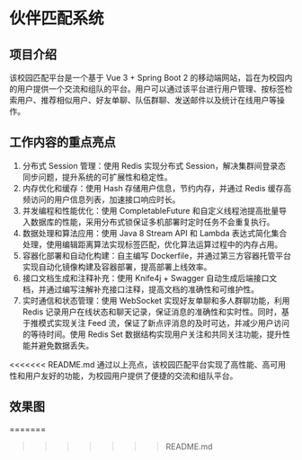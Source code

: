 # 伙伴匹配系统
## 项目介绍

该校园匹配平台是一个基于 Vue 3 + Spring Boot 2 的移动端网站，旨在为校园内的用户提供一个交流和组队的平台。用户可以通过该平台进行用户管理、按标签检索用户、推荐相似用户、好友单聊、队伍群聊、发送邮件以及统计在线用户等操作。

## 工作内容的重点亮点

1. 分布式 Session 管理：使用 Redis 实现分布式 Session，解决集群间登录态同步问题，提升系统的可扩展性和稳定性。
2. 内存优化和缓存：使用 Hash 存储用户信息，节约内存，并通过 Redis 缓存高频访问的用户信息列表，加速接口响应时长。
3. 并发编程和性能优化：使用 CompletableFuture 和自定义线程池提高批量导入数据库的性能，采用分布式锁保证多机部署时定时任务不会重复执行。
4. 数据处理和算法应用：使用 Java 8 Stream API 和 Lambda 表达式简化集合处理，使用编辑距离算法实现标签匹配，优化算法运算过程中的内存占用。
5. 容器化部署和自动化构建：自主编写 Dockerfile，并通过第三方容器托管平台实现自动化镜像构建及容器部署，提高部署上线效率。
6. 接口文档生成和注释补充：使用 Knife4j + Swagger 自动生成后端接口文档，并通过编写注解补充接口注释，提高文档的准确性和可维护性。
7. 实时通信和状态管理：使用 WebSocket 实现好友单聊和多人群聊功能，利用 Redis 记录用户在线状态和聊天记录，保证消息的准确性和实时性。同时，基于推模式实现关注 Feed 流，保证了新点评消息的及时可达，并减少用户访问的等待时间。使用 Redis Set 数据结构实现用户关注和共同关注功能，提升性能并避免数据丢失。

<<<<<<< README.md
通过以上亮点，该校园匹配平台实现了高性能、高可用性和用户友好的功能，为校园用户提供了便捷的交流和组队平台。

## 效果图
=======


>>>>>>> README.md
